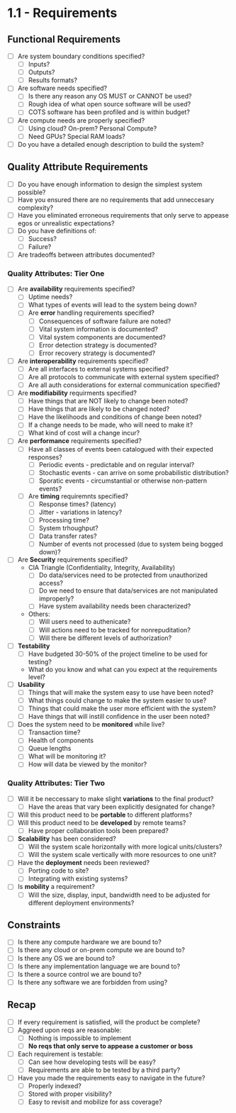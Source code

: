 # 1.1 - Requirements

## Functional Requirements

* [ ] Are system boundary conditions specified?
  * [ ] Inputs?
  * [ ] Outputs?
  * [ ] Results formats?
* [ ] Are software needs specified?
  * [ ] Is there any reason any OS MUST or CANNOT be used?
  * [ ] Rough idea of what open source software will be used?
  * [ ] COTS software has been profiled and is within budget?
* [ ] Are compute needs are properly specified?
  * [ ] Using cloud? On-prem? Personal Compute?
  * [ ] Need GPUs? Special RAM loads?
* [ ] Do you have a detailed enough description to build the system?

## Quality Attribute Requirements

* [ ] Do you have enough information to design the simplest system possible?
* [ ] Have you ensured there are no requirements that add unneccesary complexity?
* [ ] Have you eliminated erroneous requirements that only serve to appease egos or unrealistic expectations?
* [ ] Do you have definitions of:
  * [ ] Success?
  * [ ] Failure?
* [ ] Are tradeoffs between attributes documented?

### Quality Attributes: Tier One

* [ ] Are **availability** requirements specified?
  * [ ] Uptime needs?
  * [ ] What types of events will lead to the system being down?
  * [ ] Are **error** handling requirements specified?
    * [ ] Consequences of software failure are noted?
    * [ ] Vital system information is documented?
    * [ ] Vital system components are documented?
    * [ ] Error detection strategy is documented?
    * [ ] Error recovery strategy is documented?
* [ ] Are **interoperability** requirements specified?
  * [ ] Are all interfaces to external systems specified?
  * [ ] Are all protocols to communicate with external system specified?
  * [ ] Are all auth considerations for external communication specified?
* [ ] Are **modifiability** requirments specified?
  * [ ] Have things that are NOT likely to change been noted?
  * [ ] Have things that are likely to be changed noted?
  * [ ] Have the likelihoods and conditions of change been noted?
  * [ ] If a change needs to be made, who will need to make it?
  * [ ] What kind of cost will a change incur?
* [ ] Are **performance** requirements specified?
  * [ ] Have all classes of events been catalogued with their expected responses?
    * [ ] Periodic events - predictable and on regular interval?
    * [ ] Stochastic events - can arrive on some probabilistic distribution?
    * [ ] Sporatic events - circumstantial or otherwise non-pattern events?
  * [ ] Are **timing** requiremnts specified?
    * [ ] Response times? (latency)
    * [ ] Jitter - variations in latency?
    * [ ] Processing time?
    * [ ] System trhoughput?
    * [ ] Data transfer rates?
    * [ ] Number of events not processed (due to system being bogged down)?
* [ ] Are **Security** requirements specified?
  * CIA Triangle (Confidentiality, Integrity, Availability)
    * [ ] Do data/services need to be protected from unauthorized access?
    * [ ] Do we need to ensure that data/services are not manipulated improperly?
    * [ ] Have system availability needs been characterized?
  * Others:
    * [ ] Will users need to authenicate?
    * [ ] Will actions need to be tracked for nonrepuditation?
    * [ ] Will there be different levels of authorization?
* [ ] **Testability**
  * [ ] Have budgeted 30-50% of the project timeline to be used for testing?
  * What do you know and what can you expect at the requirements level?
* [ ] **Usability**
  * [ ] Things that will make the system easy to use have been noted?
  * [ ] What things could change to make the system easier to use?
  * [ ] Things that could make the user more efficient with the system?
  * [ ] Have things that will instill confidence in the user been noted?
* [ ] Does the system need to be **monitored** while live?
  * [ ] Transaction time?
  * [ ] Health of components
  * [ ] Queue lengths
  * [ ] What will be monitoring it?
  * [ ] How will data be viewed by the monitor?

### Quality Attributes: Tier Two

* [ ] Will it be neccessary to make slight **variations** to the final product?
  * [ ] Have the areas that vary been explicitly designated for change?
* [ ] Will this product need to be **portable** to different platforms?
* [ ] Will this product need to be **developed** by remote teams?
  * [ ] Have proper collaboration tools been prepared?
* [ ] **Scalability** has been considered?
  * [ ] Will the system scale horizontally with more logical units/clusters?
  * [ ] Will the system scale vertically with more resources to one unit?
* [ ] Have the **deployment** needs been reviewed?
  * [ ] Porting code to site?
  * [ ] Integrating with existing systems?
* [ ] Is **mobility** a requirement?
  * [ ] Will the size, display, input, bandwidth need to be adjusted for different deployment environments?

## Constraints

* [ ] Is there any compute hardware we are bound to?
* [ ] Is there any cloud or on-prem compute we are bound to?
* [ ] Is there any OS we are bound to?
* [ ] Is there any implementation language we are bound to?
* [ ] Is there a source control we are bound to?
* [ ] Is there any software we are forbidden from using?

## Recap

* [ ] If every requirement is satisfied, will the product be complete?
* [ ] Aggreed upon reqs are reasonable:
  * [ ] Nothing is impossible to implement
  * [ ] **No reqs that only serve to appease a customer or boss**
* [ ] Each requirement is testable:
  * [ ] Can see how developing tests will be easy?
  * [ ] Requirements are able to be tested by a third party?
* [ ] Have you made the requirements easy to navigate in the future?
  * [ ] Properly indexed?
  * [ ] Stored with proper visibility?
  * [ ] Easy to revisit and mobilize for ass coverage?
